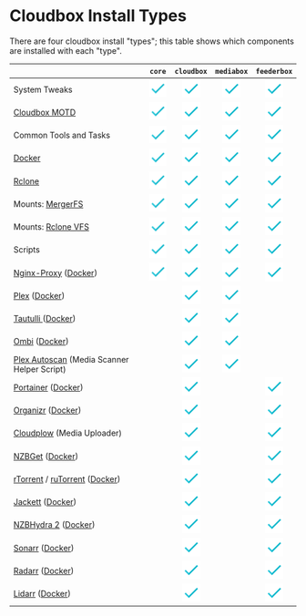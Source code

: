 # Cloudbox Install Types

There are four cloudbox install "types"; this table shows which components are installed with each "type".

|  | `core` | `cloudbox` | `mediabox` | `feederbox` |
| :--- | :---: | :---: | :---: | :---: |
| System Tweaks | ![](../.gitbook/assets/check.png) | ![](../.gitbook/assets/check.png) | ![](../.gitbook/assets/check.png) | ![](../.gitbook/assets/check.png) |
| [Cloudbox MOTD](https://github.com/Cloudbox/cloudbox_motd) | ![](../.gitbook/assets/check.png) | ![](../.gitbook/assets/check.png) | ![](../.gitbook/assets/check.png) | ![](../.gitbook/assets/check.png) |
| Common Tools and Tasks | ![](../.gitbook/assets/check.png) | ![](../.gitbook/assets/check.png) | ![](../.gitbook/assets/check.png) | ![](../.gitbook/assets/check.png) |
| [Docker](https://www.docker.com/community-edition) | ![](../.gitbook/assets/check.png) | ![](../.gitbook/assets/check.png) | ![](../.gitbook/assets/check.png) | ![](../.gitbook/assets/check.png) |
| [Rclone](https://rclone.org) | ![](../.gitbook/assets/check.png) | ![](../.gitbook/assets/check.png) | ![](../.gitbook/assets/check.png) | ![](../.gitbook/assets/check.png) |
| Mounts: [MergerFS](https://github.com/trapexit/mergerfs) | ![](../.gitbook/assets/check.png) | ![](../.gitbook/assets/check.png) | ![](../.gitbook/assets/check.png) | ![](../.gitbook/assets/check.png) |
| Mounts: [Rclone VFS](https://rclone.org) | ![](../.gitbook/assets/check.png) | ![](../.gitbook/assets/check.png) | ![](../.gitbook/assets/check.png) | ![](../.gitbook/assets/check.png) |
| Scripts | ![](../.gitbook/assets/check.png) | ![](../.gitbook/assets/check.png) | ![](../.gitbook/assets/check.png) | ![](../.gitbook/assets/check.png) |
| [Nginx-Proxy](https://github.com/jwilder/nginx-proxy) \([Docker](https://hub.docker.com/r/jwilder/nginx-proxy/)\) | ![](../.gitbook/assets/check.png) | ![](../.gitbook/assets/check.png) | ![](../.gitbook/assets/check.png) | ![](../.gitbook/assets/check.png) |
| [Plex](https://www.plex.tv) \([Docker](https://github.com/plexinc/pms-docker)\) |  | ![](../.gitbook/assets/check.png) | ![](../.gitbook/assets/check.png) |  |
| [Tautulli ](http://tautulli.com/)\([Docker](https://github.com/Tautulli/Tautulli-Docker)\) |  | ![](../.gitbook/assets/check.png) | ![](../.gitbook/assets/check.png) |  |
| [Ombi](https://ombi.io)  \([Docker](https://github.com/hotio/docker-ombi)\) |  | ![](../.gitbook/assets/check.png) | ![](../.gitbook/assets/check.png) |  |
| [Plex Autoscan](https://github.com/l3uddz/plex_autoscan) \(Media Scanner Helper Script\) |  | ![](../.gitbook/assets/check.png) | ![](../.gitbook/assets/check.png) |  |
| [Portainer](https://portainer.io) \([Docker](https://hub.docker.com/r/portainer/portainer/)\) |  | ![](../.gitbook/assets/check.png) |  | ![](../.gitbook/assets/check.png) |
| [Organizr](https://github.com/causefx/Organizr) \([Docker](https://github.com/linuxserver/docker-organizr)\) |  | ![](../.gitbook/assets/check.png) |  | ![](../.gitbook/assets/check.png) |
| [Cloudplow](https://github.com/l3uddz/cloudplow) \(Media Uploader\) |  | ![](../.gitbook/assets/check.png) |  | ![](../.gitbook/assets/check.png) |
| [NZBGet](https://nzbget.net) \([Docker](https://github.com/hotio/docker-nzbget)\) |  | ![](../.gitbook/assets/check.png) |  | ![](../.gitbook/assets/check.png) |
| [rTorrent](https://github.com/rakshasa/rtorrent) / [ruTorrent](https://github.com/Novik/ruTorrent) \([Docker](https://github.com/horjulf/docker-rutorrent-autodl)\) |  | ![](../.gitbook/assets/check.png) |  | ![](../.gitbook/assets/check.png) |
| [Jackett](https://github.com/Jackett/Jackett) \([Docker](https://github.com/hotio/docker-jackett)\) |  | ![](../.gitbook/assets/check.png) |  | ![](../.gitbook/assets/check.png) |
| [NZBHydra 2](https://github.com/theotherp/nzbhydra2) \([Docker](https://github.com/hotio/docker-nzbhydra2)\) |  | ![](../.gitbook/assets/check.png) |  | ![](../.gitbook/assets/check.png) |
| [Sonarr](https://sonarr.tv) \([Docker](https://github.com/hotio/docker-sonarr)\) |  | ![](../.gitbook/assets/check.png) |  | ![](../.gitbook/assets/check.png) |
| [Radarr](https://radarr.video) \([Docker](https://github.com/hotio/docker-radarr)\) |  | ![](../.gitbook/assets/check.png) |  | ![](../.gitbook/assets/check.png) |
| [Lidarr](https://lidarr.audio) \([Docker](https://github.com/hotio/docker-lidarr)\) |  | ![](../.gitbook/assets/check.png) |  | ![](../.gitbook/assets/check.png) |

